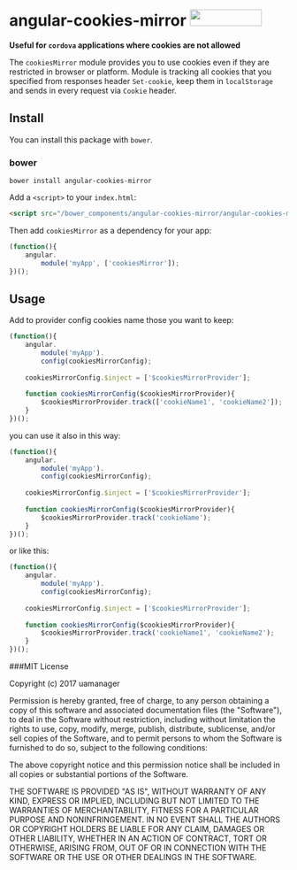 # angular-cookies-mirror <img src="http://benschwarz.github.io/bower-badges/badge@2x.png" width="130" height="30">
**Useful for `cordova` applications where cookies are not allowed**

The `cookiesMirror` module provides you to use cookies even if they are restricted in browser or platform.
Module is tracking all cookies that you specified from responses header `Set-cookie`, keep them in `localStorage` and sends in every request via `Cookie` header.  


## Install

You can install this package with `bower`.

### bower

```shell
bower install angular-cookies-mirror
```

Add a `<script>` to your `index.html`:

```html
<script src="/bower_components/angular-cookies-mirror/angular-cookies-mirror.js"></script>
```

Then add `cookiesMirror` as a dependency for your app:

```javascript
(function(){
    angular.
        module('myApp', ['cookiesMirror']);
})();
```
## Usage

Add to provider config cookies name those you want to keep:
 
```javascript
(function(){
    angular.
        module('myApp').
        config(cookiesMirrorConfig);
    
    cookiesMirrorConfig.$inject = ['$cookiesMirrorProvider'];
    
    function cookiesMirrorConfig($cookiesMirrorProvider){
        $cookiesMirrorProvider.track(['cookieName1', 'cookieName2']);
    }
})();
```
you can use it also in this way: 

```javascript
(function(){
    angular.
        module('myApp').
        config(cookiesMirrorConfig);
    
    cookiesMirrorConfig.$inject = ['$cookiesMirrorProvider'];
    
    function cookiesMirrorConfig($cookiesMirrorProvider){
        $cookiesMirrorProvider.track('cookieName');
    }
})();
```

or like this:

```javascript
(function(){
    angular.
        module('myApp').
        config(cookiesMirrorConfig);
    
    cookiesMirrorConfig.$inject = ['$cookiesMirrorProvider'];
    
    function cookiesMirrorConfig($cookiesMirrorProvider){
        $cookiesMirrorProvider.track('cookieName1', 'cookieName2');
    }
})();
```

###MIT License

Copyright (c) 2017 uamanager

Permission is hereby granted, free of charge, to any person obtaining a copy
of this software and associated documentation files (the "Software"), to deal
in the Software without restriction, including without limitation the rights
to use, copy, modify, merge, publish, distribute, sublicense, and/or sell
copies of the Software, and to permit persons to whom the Software is
furnished to do so, subject to the following conditions:

The above copyright notice and this permission notice shall be included in all
copies or substantial portions of the Software.

THE SOFTWARE IS PROVIDED "AS IS", WITHOUT WARRANTY OF ANY KIND, EXPRESS OR
IMPLIED, INCLUDING BUT NOT LIMITED TO THE WARRANTIES OF MERCHANTABILITY,
FITNESS FOR A PARTICULAR PURPOSE AND NONINFRINGEMENT. IN NO EVENT SHALL THE
AUTHORS OR COPYRIGHT HOLDERS BE LIABLE FOR ANY CLAIM, DAMAGES OR OTHER
LIABILITY, WHETHER IN AN ACTION OF CONTRACT, TORT OR OTHERWISE, ARISING FROM,
OUT OF OR IN CONNECTION WITH THE SOFTWARE OR THE USE OR OTHER DEALINGS IN THE
SOFTWARE.
